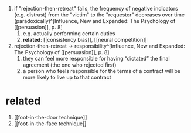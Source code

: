 1. if "rejection-then-retreat" fails, the frequency of negative indicators (e.g. distrust) from the "victim" to the "requester" decreases over time (paradoxically)^[Influence, New and Expanded: The Psychology of [[persuasion]], p. 8]
	1. e.g. actually performing certain duties
	2. **related**: [[consistency bias]], [[neural competition]]
2. rejection-then-retreat → responsibility^[Influence, New and Expanded: The Psychology of [[persuasion]], p. 8]
	1. they can feel more responsible for having “dictated” the final agreement (the one who rejected first)
	2. a person who feels responsible for the terms of a contract will be more likely to live up to that contract

# related
1. [[foot-in-the-door technique]]
2. [[foot-in-the-face technique]]